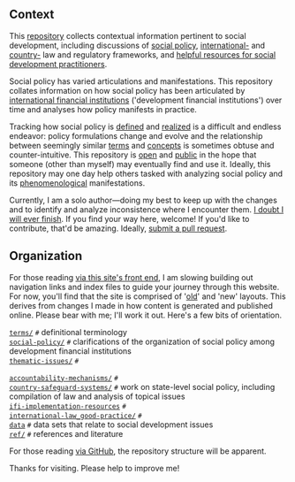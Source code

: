 ## Context


This [repository](https://github.com/aaronkyle/social-development/) collects contextual information pertinent to social development, including discussions of [social policy](./social-policy/), [international-](./international-law_good-practice/) and [country-](./country-safeguard-systems) law and regulatory frameworks, and [helpful resources for social development practitioners](./ifi-implementation-resources/).

Social policy has varied articulations and manifestations. This repository collates information on how social policy has been articulated by [international financial institutions](http://applied-anthro.com/terms/ifi/) ('development financial institutions') over time and analyses how policy manifests in practice. 

Tracking how social policy is [defined](http://applied-anthro.com/context/) and [realized](https://github.com/aaronkyle/social-development/tree/master/context/thematic-issues/) is a difficult and endless endeavor: policy formulations change and evolve and the relationship between seemingly similar [terms](http://applied-anthro.com/category/terminology.html) and [concepts](https://github.com/aaronkyle/social-development/tree/master/context) is sometimes obtuse and counter-intuitive. This repository is [open](./license.md) and [public](https://github.com/aaronkyle/social-development) in the hope that someone (other than myself) may eventually find and use it. Ideally, this repository may one day help others tasked with analyzing social policy and its [phenomenological](https://en.wikipedia.org/wiki/Phenomenology_(philosophy)) manifestations. 

Currently, I am a solo author&mdash;doing my best to keep up with the changes and to identify and analyze inconsistence where I encounter them. [I doubt I will ever finish](./disclaimer.md). If you find your way here, welcome!  If you'd like to contribute, that'd be amazing. Ideally, [submit a pull request](https://help.github.com/articles/about-pull-requests/).


## Organization

For those reading [via this site's front end](http://applied-anthro.com/), I am slowing building out navigation links and index files to guide your journey through this website.  For now, you'll find that the site is comprised of '[old](http://applied-anthro.com/terms/social-policy/)' and 'new' layouts.  This derives from changes I made in how content is generated and published online.  Please bear with me; I'll work it out.  Here's a few bits of orientation.


[`terms/`](https://github.com/aaronkyle/terms/) `#` definitional terminology<br/>
[`social-policy/`](http://applied-anthro.com/social-policy) `#` clarifications of the organization of social policy among development financial institutions<br/>
[`thematic-issues/`](http://applied-anthro.com/thematic-issues) `#`<br/>

[`accountability-mechanisms/`](accountability-mechanisms) `#`<br/>
[`country-safeguard-systems/`](http://applied-anthro.com/country-safeguard-systems) `#` work on state-level social policy, including compilation of law and analysis of topical issues<br/>
[`ifi-implementation-resources`](http://applied-anthro.com/ifi-implementation-resources) `#`<br/>
[`international-law_good-practice/`](http://applied-anthro.com/international-law_good-practice) `#`<br/>
[`data`](data) `#` data sets that relate to social development issues<br/>
[`ref/`](ref/) `#` references and literature<br/>

For those reading [via GitHub](https://github.com/aaronkyle/social-development), the repository structure will be apparent. 

Thanks for visiting. Please help to improve me!
